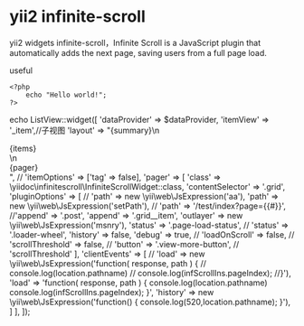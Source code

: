 # yii2 infinite-scroll
yii2 widgets infinite-scroll，Infinite Scroll is a JavaScript plugin that automatically adds the next page, saving users from a full page load. 

useful

    <?php
        echo "Hello world!";
    ?>

echo ListView::widget([
    'dataProvider' => $dataProvider,
    'itemView' => '_item',//子视图
    'layout' => "{summary}\n <div class='grid are-images-unloaded'>
        <div class='grid__col-sizer'></div>
        <div class='grid__gutter-sizer'></div>{items}</div>\n<div class='pager'>{pager}</div>",
//    'itemOptions' => ['tag' => false],
    'pager' => [
        'class' => \yiidoc\infinitescroll\InfiniteScrollWidget::class,
        'contentSelector' => '.grid',
        'pluginOptions' => [
//            'path' => new \yii\web\JsExpression('aa'),
            'path' => new \yii\web\JsExpression('setPath'),
//            'path' => '/test/index?page={{#}}',
            //'append' => '.post',
            'append' => '.grid__item',
            'outlayer' => new \yii\web\JsExpression('msnry'),
            'status' => '.page-load-status',
//            'status' => '.loader-wheel',
            'history' => false,
            'debug' => true,
//            'loadOnScroll' => false,
//            'scrollThreshold' => false,
//            'button' => '.view-more-button',
//            'scrollThreshold'
        ],
        'clientEvents' => [
//            'load' => new \yii\web\JsExpression('function( response, path ) {
//                console.log(location.pathname)
//    console.log(infScrollIns.pageIndex);
//}'),
            'load' => 'function( response, path ) {
                console.log(location.pathname)
    console.log(infScrollIns.pageIndex);
}',
            'history' => new \yii\web\JsExpression('function() {
    console.log(520,location.pathname);
}'),
        ]
    ],
]);

